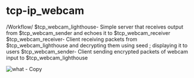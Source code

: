 # tcp-ip_webcam
/Workflow/
$tcp_webcam_lighthouse- Simple server that receives output from $tcp_webcam_sender and echoes it to $tcp_webcam_receiver
$tcp_webcam_receiver- Client receiving packets from $tcp_webcam_lighthouse and decrypting them using seed ; displaying it to users
$tcp_webcam_sender- Client sending encrypted packets of webcam input to $tcp_webcam_lighthouse

![what - Copy](https://user-images.githubusercontent.com/85412627/229388811-54b60890-7789-48e6-bd34-1a12f20b718a.png)
